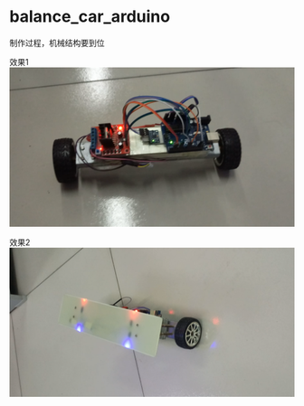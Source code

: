 # balance_car_arduino

制作过程，机械结构要到位

效果1
![adasd](https://raw.githubusercontent.com/LiuXinyu12378/arduino_balance_car/master/picture/QQ%E6%88%AA%E5%9B%BE20180917225656.png)

效果2
![asdasd](https://raw.githubusercontent.com/LiuXinyu12378/arduino_balance_car/master/picture/QQ%E6%88%AA%E5%9B%BE20180917225735.png)

